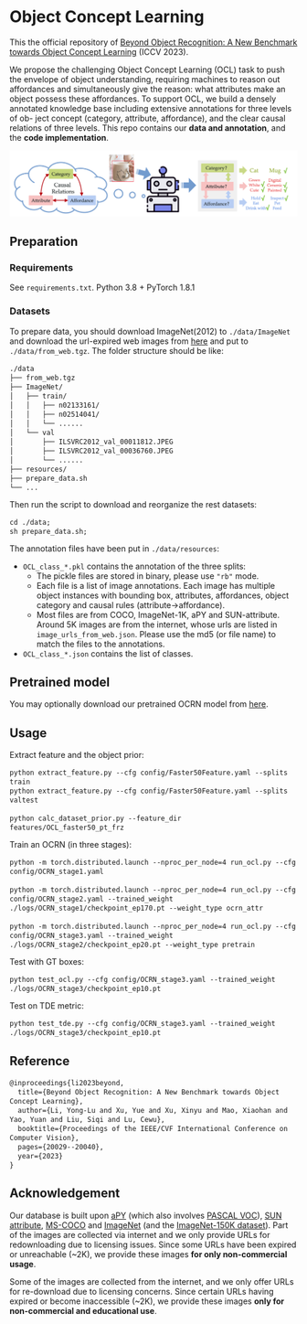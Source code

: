 # Object Concept Learning

This the official repository of [Beyond Object Recognition: A New Benchmark towards Object Concept Learning](https://arxiv.org/abs/2212.02710) (ICCV 2023).


We propose the challenging Object Concept Learning (OCL) task to push the envelope of object understanding, requiring machines to reason out affordances and simultaneously give the reason: what attributes make an object possess these affordances. To support OCL, we build a densely annotated knowledge base including extensive annotations for three levels of ob- ject concept (category, attribute, affordance), and the clear causal relations of three levels. This repo contains our **data and annotation**, and the **code implementation**.

<p align="center"><img src='docs/task.png' width=600></p>



## Preparation

### Requirements

See `requirements.txt`. Python 3.8 + PyTorch 1.8.1


### Datasets

To prepare data, you should download ImageNet(2012) to `./data/ImageNet` and download the url-expired web images from [here](https://drive.google.com/drive/folders/1MDBiw45vN4qvjOA8ZuGmJmFhjMVoSBnF?usp=share_link) and put to `./data/from_web.tgz`. The folder structure should be like:
```
./data
├── from_web.tgz
├── ImageNet/
│   ├── train/
│   │   ├── n02133161/
│   │   ├── n02514041/
│   │   └── ......
│   └── val
│       ├── ILSVRC2012_val_00011812.JPEG
│       ├── ILSVRC2012_val_00036760.JPEG
│       └── ......
├── resources/
├── prepare_data.sh
└── ...
```


Then run the script to download and reorganize the rest datasets:
```
cd ./data;
sh prepare_data.sh;
```



The annotation files have been put in `./data/resources`:

- `OCL_class_*.pkl` contains the annotation of the three splits:
  - The pickle files are stored in binary, please use `"rb"` mode.
  - Each file is a list of image annotations. Each image has multiple object instances with bounding box, attributes, affordances, object category and causal rules (attribute->affordance).
  - Most files are from COCO, ImageNet-1K, aPY and SUN-attribute. Around 5K images are from the internet, whose urls are listed in `image_urls_from_web.json`. Please use the md5 (or file name) to match the files to the annotations.
- `OCL_class_*.json` contains the list of classes.



## Pretrained model


You may optionally download our pretrained OCRN model from [here](https://drive.google.com/drive/folders/1MDBiw45vN4qvjOA8ZuGmJmFhjMVoSBnF?usp=share_link).


## Usage

Extract feature and the object prior:
```
python extract_feature.py --cfg config/Faster50Feature.yaml --splits train
python extract_feature.py --cfg config/Faster50Feature.yaml --splits valtest

python calc_dataset_prior.py --feature_dir features/OCL_faster50_pt_frz
```

Train an OCRN (in three stages):

```
python -m torch.distributed.launch --nproc_per_node=4 run_ocl.py --cfg config/OCRN_stage1.yaml

python -m torch.distributed.launch --nproc_per_node=4 run_ocl.py --cfg config/OCRN_stage2.yaml --trained_weight ./logs/OCRN_stage1/checkpoint_ep170.pt --weight_type ocrn_attr

python -m torch.distributed.launch --nproc_per_node=4 run_ocl.py --cfg config/OCRN_stage3.yaml --trained_weight ./logs/OCRN_stage2/checkpoint_ep20.pt --weight_type pretrain
```



Test with GT boxes:
```
python test_ocl.py --cfg config/OCRN_stage3.yaml --trained_weight ./logs/OCRN_stage3/checkpoint_ep10.pt
```


Test on TDE metric:
```
python test_tde.py --cfg config/OCRN_stage3.yaml --trained_weight ./logs/OCRN_stage3/checkpoint_ep10.pt
```




## Reference

```
@inproceedings{li2023beyond,
  title={Beyond Object Recognition: A New Benchmark towards Object Concept Learning},
  author={Li, Yong-Lu and Xu, Yue and Xu, Xinyu and Mao, Xiaohan and Yao, Yuan and Liu, Siqi and Lu, Cewu},
  booktitle={Proceedings of the IEEE/CVF International Conference on Computer Vision},
  pages={20029--20040},
  year={2023}
}
```


## Acknowledgement

Our database is built upon [aPY](https://vision.cs.uiuc.edu/attributes/) (which also involves [PASCAL VOC](http://host.robots.ox.ac.uk/pascal/VOC/index.html)), [SUN attribute](https://cs.brown.edu/~gmpatter/sunattributes.html), [MS-COCO](https://cocodataset.org) and [ImageNet](https://www.image-net.org) (and the [ImageNet-150K dataset](https://vipl.ict.ac.cn/en/resources/databases/201803/t20180316_34793.html)).
Part of the images are collected via internet and we only provide URLs for redownloading due to licensing issues. Since some URLs have been expired or unreachable (~2K), we provide these images **for only non-commercial usage**.

Some of the images are collected from the internet, and we only offer URLs for re-download due to licensing concerns. Since certain URLs having expired or become inaccessible (~2K), we provide these images **only for non-commercial and educational use**.
